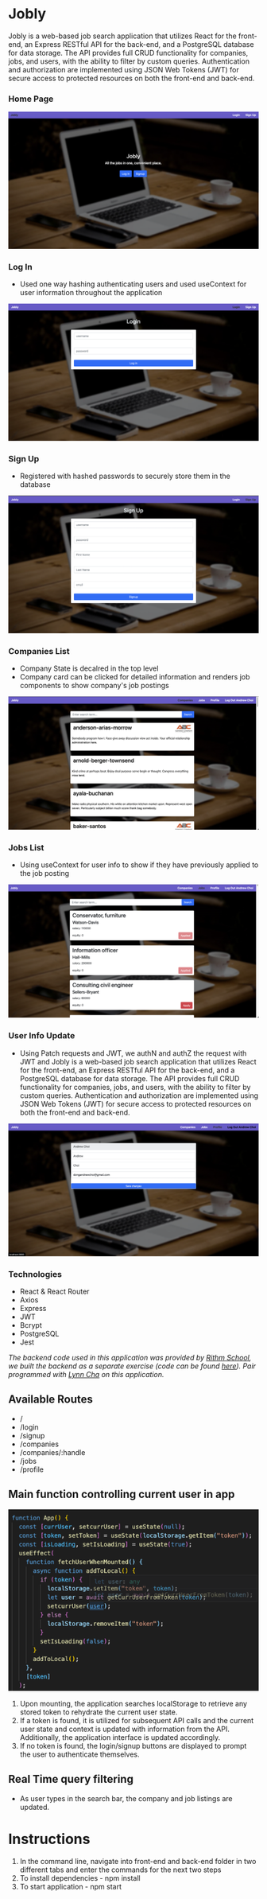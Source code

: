 # Jobly

Jobly is a web-based job search application that utilizes React for the front-end, an Express RESTful API for the back-end, and a PostgreSQL database for data storage. The API provides full CRUD functionality for companies, jobs, and users, with the ability to filter by custom queries. Authentication and authorization are implemented using JSON Web Tokens (JWT) for secure access to protected resources on both the front-end and back-end.

### Home Page

![Home page](./public/screenshots/HomePage.png "Homepage")

### Log In
- Used one way hashing authenticating users and used useContext for user information throughout the application


![log in ](./public/screenshots/Login.png "Log in")

### Sign Up
- Registered with hashed passwords to securely store them in the database


![sign up](./public/screenshots/SignUp.png "Sign up")

### Companies List
- Company State is decalred in the top level
- Company card can be clicked for detailed information and renders job components to show company's job postings


![Companies List](./public/screenshots/CompaniesList.png "Companies List")

### Jobs List
- Using useContext for user info to show if they have previously applied to the job posting


![Jobs List](./public/screenshots/JobsList.png "Jobs List")



### User Info Update
- Using Patch requests and JWT, we authN and authZ the request with JWT and 
Jobly is a web-based job search application that utilizes React for the front-end, an Express RESTful API for the back-end, and a PostgreSQL database for data storage. The API provides full CRUD functionality for companies, jobs, and users, with the ability to filter by custom queries. Authentication and authorization are implemented using JSON Web Tokens (JWT) for secure access to protected resources on both the front-end and back-end.

![update Profile](./public/screenshots/updateProfileForm.png "update Profile")




### Technologies
- React & React Router
- Axios
- Express
- JWT
- Bcrypt
- PostgreSQL
- Jest

_The backend code used in this application was provided by [Rithm School](https://www.rithmschool.com/), we built the backend as a separate exercise (code can be found [here](https://github.com/DongChoi/express-jobly)). Pair programmed with [Lynn Cha](https://github.com/lynecha) on this application._

## Available Routes

- /
- /login
- /signup
- /companies
- /companies/:handle
- /jobs
- /profile

## Main function controlling current user in app

![Code snippet - useState/useEffect](./public/screenshots/AppStateAndUseEffect.png "Code snippet - useState/useEffect")


1. Upon mounting, the application searches localStorage to retrieve any stored token to rehydrate the current user state.
2. If a token is found, it is utilized for subsequent API calls and the current user state and context is updated with information from the API. Additionally, the application interface is updated accordingly.
3. If no token is found, the login/signup buttons are displayed to prompt the user to authenticate themselves.

## Real Time query filtering

- As user types in the search bar, the company and job listings are updated.

# Instructions

1. In the command line, navigate into front-end and back-end folder 
   in two different tabs and enter the commands for the next two steps
2. To install dependencies - npm install
3. To start application - npm start
